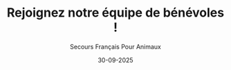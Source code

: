 ---
title: "Rejoignez notre équipe de bénévoles !"
slug: "benevole"
date: "30-09-2025"
author: "Secours Français Pour Animaux"
image: "/Manu.jpg"
text1: |
  Un hommage à Manu et un appel à l'aide
text2: |
  Aujourd'hui, nous souhaitons vous parler de Manu, qui est un pilier de notre association depuis ses débuts.
  Pendant des années, Manu a été présent pour nos animaux, chaque jour. Il se dévouait sans compter pour s'assurer  qu'ils étaient nourris et que leurs enclos étaient propres. Son engagement quotidien a été précieux pour nous, et pour eux.
text3: |
  Malheureusement, pour des raisons personnelles, Manu est hospitalisé depuis plusieurs mois. Son absence se fait cruellement sentir, et nous avons besoin de votre soutien pour prendre le relais de cette mission essentielle.
text4: |
  L'histoire de Manu vous a touché ? Vous souhaitez nous aider ?
  Nous recherchons des bénévoles pour prendre en charge le soin des animaux (nourrissage et nettoyage des enclos) sur la commune de Maizilly (42750).
text5: |
  C'est une mission flexible qui ne demande que 2 heures par jour maximum, et souvent, le travail ne prend que 30 minutes ! Que vous soyez disponible une fois par semaine ou plus, chaque aide est précieuse ! Si vous souhaitez faire partie de notre famille de bénévoles, n'hésitez pas à nous envoyer un message privé ou à nous contacter via le mail : secoursfrançaispouranimaux@gmail.com
text6: |
  On a hâte de vous rencontrer et de perpétuer l'engagement de Manu.
---